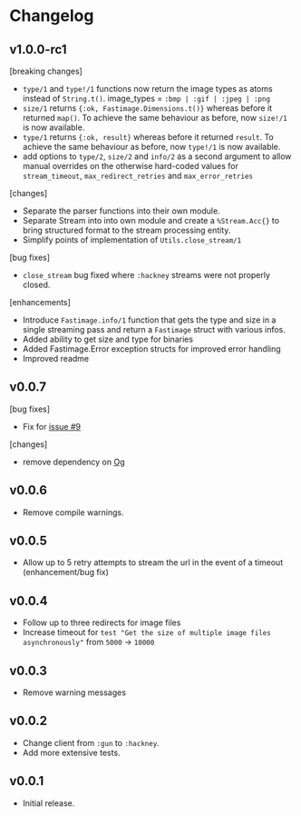 # Changelog

## v1.0.0-rc1

[breaking changes]
- `type/1` and `type!/1` functions now return the image types as 
atoms instead of `String.t()`. image_types = `:bmp | :gif | :jpeg | :png`
- `size/1` returns `{:ok, Fastimage.Dimensions.t()}` whereas 
before it returned `map()`. To achieve the same behaviour as before, now
`size!/1` is now available.
- `type/1` returns `{:ok, result}` whereas 
before it returned `result`. To achieve the same behaviour as before, now
`type!/1` is now available.
- add options to `type/2`, `size/2` and `info/2` as a second argument 
to allow manual overrides on the otherwise hard-coded values 
for `stream_timeout`, `max_redirect_retries` and `max_error_retries`

[changes]
- Separate the parser functions into their own module.
- Separate Stream into into own module and create a `%Stream.Acc{}` to
bring structured format to the stream processing entity.
- Simplify points of implementation of `Utils.close_stream/1`

[bug fixes]
- `close_stream` bug fixed where `:hackney` streams were not properly closed. 

[enhancements]
- Introduce `Fastimage.info/1` function that gets the type and size in a 
single streaming pass and return a `Fastimage` struct with various infos.
- Added ability to get size and type for binaries
- Added Fastimage.Error exception structs for improved error handling
- Improved readme

## v0.0.7

[bug fixes]
- Fix for [issue #9](https://github.com/stephenmoloney/fastimage/issues/9)

[changes]
- remove dependency on [Og](https://hex.pm/packages/og)


## v0.0.6

- Remove compile warnings.


## v0.0.5

- Allow up to 5 retry attempts to stream the url in the event of a timeout (enhancement/bug fix)


## v0.0.4

- Follow up to three redirects for image files
- Increase timeout for `test "Get the size of multiple image files asynchronously"` from `5000` -> `10000`


## v0.0.3

- Remove warning messages


## v0.0.2

- Change client from `:gun` to `:hackney`.
- Add more extensive tests.


## v0.0.1

- Initial release.